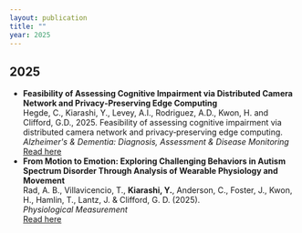 ```yaml
---
layout: publication
title: ""
year: 2025
---
```


## 2025 
- **Feasibility of Assessing Cognitive Impairment via Distributed Camera Network and Privacy‐Preserving Edge Computing**  
   Hegde, C., Kiarashi, Y., Levey, A.I., Rodriguez, A.D., Kwon, H. and Clifford, G.D., 2025. Feasibility of assessing cognitive impairment via distributed camera network and privacy‐preserving edge computing. *Alzheimer's & Dementia: Diagnosis, Assessment & Disease Monitoring*
   [Read here]((https://pmc.ncbi.nlm.nih.gov/articles/PMC11848627/))
- **From Motion to Emotion: Exploring Challenging Behaviors in Autism Spectrum Disorder Through Analysis of Wearable Physiology and Movement**  
   Rad, A. B., Villavicencio, T., **Kiarashi, Y.**, Anderson, C., Foster, J., Kwon, H., Hamlin, T., Lantz, J. & Clifford, G. D. (2025).  
   *Physiological Measurement*  
   [Read here](https://iopscience.iop.org/article/10.1088/1361-6579/ada51b/meta)
